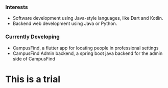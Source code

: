 ### Interests

- Software development using Java-style languages, like Dart and Kotlin.
- Backend web development using Java or Python.

### Currently Developing

- CampusFind, a flutter app for locating people in professional settings
- CampusFind Admin backend, a spring boot java backend for the admin side of CampusFind

# This is a trial

